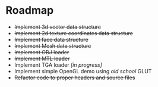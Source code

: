 # Roadmap

* ~~Implement 3d vector data structure~~
* ~~Implement 2d texture coordinates data structure~~
* ~~Implement face data structure~~
* ~~Implement Mesh data structure~~
* ~~Implement OBJ loader~~
* ~~Implement MTL loader~~
* Implement TGA loader _[in progress]_
* Implement simple OpenGL demo using _old school_ GLUT
* ~~Refactor code to proper headers and source files~~
